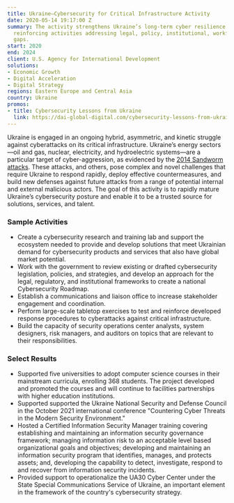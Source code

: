 ```yaml
---
title: Ukraine—Cybersecurity for Critical Infrastructure Activity
date: 2020-05-14 19:17:00 Z
summary: The activity strengthens Ukraine’s long-term cyber resilience through mutually
  reinforcing activities addressing legal, policy, institutional, workforce, and market
  gaps.
start: 2020
end: 2024
client: U.S. Agency for International Development
solutions:
- Economic Growth
- Digital Acceleration
- Digital Strategy
regions: Eastern Europe and Central Asia
country: Ukraine
promos:
- title: Cybersecurity Lessons from Ukraine
  link: https://dai-global-digital.com/cybersecurity-lessons-from-ukraine.html
---
```


Ukraine is engaged in an ongoing hybrid, asymmetric, and kinetic struggle against cyberattacks on its critical infrastructure. Ukraine’s energy sectors—oil and gas, nuclear, electricity, and hydroelectric systems—are a particular target of cyber-aggression, as evidenced by the [2014 Sandworm attacks](https://www.wired.com/2014/10/russian-sandworm-hack-isight/). These attacks, and others, pose complex and novel challenges that require Ukraine to respond rapidly, deploy effective countermeasures, and build new defenses against future attacks from a range of potential internal and external malicious actors. The goal of this activity is to rapidly mature Ukraine’s cybersecurity posture and enable it to be a trusted source for solutions, services, and talent.  

### Sample Activities

* Create a cybersecurity research and training lab and support the ecosystem needed to provide and develop solutions that meet Ukrainian demand for cybersecurity products and services that also have global market potential.
* Work with the government to review existing or drafted cybersecurity legislation, policies, and strategies, and develop an approach for the legal, regulatory, and institutional frameworks to create a national Cybersecurity Roadmap.
* Establish a communications and liaison office to increase stakeholder engagement and coordination.
* Perform large-scale tabletop exercises to test and reinforce developed response procedures to cyberattacks against critical infrastructure.
* Build the capacity of security operations center analysts, system designers, risk managers, and auditors on topics that are relevant to their responsibilities.

### Select Results

* Supported five universities to adopt computer science courses in their mainstream curricula, enrolling 368 students. The project developed and promoted the courses and will continue to facilities partnerships with higher education institutions.
* Supported supported the Ukraine National Security and Defense Council in the October 2021 international conference "Countering Cyber Threats in the Modern Security Environment." 
* Hosted a Certified Information Security Manager training covering establishing and maintaining an information security governance framework; managing information risk to an acceptable level based organizational goals and objectives; developing and maintaining an information security program that identifies, manages, and protects assets; and, developing the capability to detect, investigate, respond to and recover from information security incidents. 
* Provided support to operationalize the UA30 Cyber Center under the State Special Communications Service of Ukraine, an important element in the framework of the country's cybersecurity strategy. 